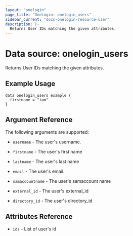 ```yaml
---
layout: "onelogin"
page_title: "OneLogin: onelogin_users"
sidebar_current: "docs-onelogin-resource-user"
description: |-
  Returns User IDs matching the given attributes.
---
```


# Data source: onelogin_users

Returns User IDs matching the given attributes.

## Example Usage

```hcl
data onelogin_users example {
  firstname = "tom"
}
```

## Argument Reference

The following arguments are supported:

* `username` - The user's username.

* `firstname` - The user's first name

* `lastname` - The user's last name

* `email` - The user's email.

* `samaccountname` - The user's samaccount name

* `external_id` - The user's external_id

* `directory_id` - The user's directory_id

## Attributes Reference

* `ids` - List of user's id
